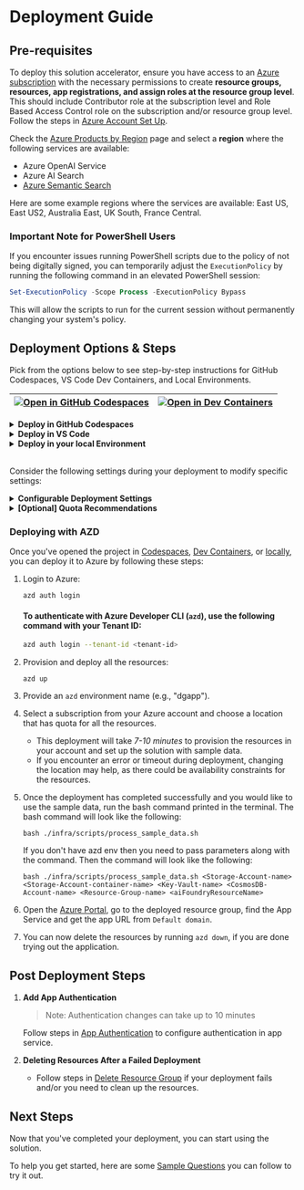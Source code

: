 # Deployment Guide

## **Pre-requisites**

To deploy this solution accelerator, ensure you have access to an [Azure subscription](https://azure.microsoft.com/free/) with the necessary permissions to create **resource groups, resources, app registrations, and assign roles at the resource group level**. This should include Contributor role at the subscription level and  Role Based Access Control role on the subscription and/or resource group level. Follow the steps in [Azure Account Set Up](./AzureAccountSetUp.md).

Check the [Azure Products by Region](https://azure.microsoft.com/en-us/explore/global-infrastructure/products-by-region/?products=all&regions=all) page and select a **region** where the following services are available:

- Azure OpenAI Service
- Azure AI Search
- [Azure Semantic Search](./AzureSemanticSearchRegion.md)  

Here are some example regions where the services are available: East US, East US2, Australia East, UK South, France Central.

### **Important Note for PowerShell Users**

If you encounter issues running PowerShell scripts due to the policy of not being digitally signed, you can temporarily adjust the `ExecutionPolicy` by running the following command in an elevated PowerShell session:

```powershell
Set-ExecutionPolicy -Scope Process -ExecutionPolicy Bypass
```

This will allow the scripts to run for the current session without permanently changing your system's policy.



## Deployment Options & Steps

Pick from the options below to see step-by-step instructions for GitHub Codespaces, VS Code Dev Containers, and Local Environments.

| [![Open in GitHub Codespaces](https://github.com/codespaces/badge.svg)](https://codespaces.new/microsoft/document-generation-solution-accelerator) | [![Open in Dev Containers](https://img.shields.io/static/v1?style=for-the-badge&label=Dev%20Containers&message=Open&color=blue&logo=visualstudiocode)](https://vscode.dev/redirect?url=vscode://ms-vscode-remote.remote-containers/cloneInVolume?url=https://github.com/microsoft/document-generation-solution-accelerator) |
|---|---|

<details>
  <summary><b>Deploy in GitHub Codespaces</b></summary>

### GitHub Codespaces

You can run this solution using GitHub Codespaces. The button will open a web-based VS Code instance in your browser:

1. Open the solution accelerator (this may take several minutes):

    [![Open in GitHub Codespaces](https://github.com/codespaces/badge.svg)](https://codespaces.new/microsoft/document-generation-solution-accelerator)

2. Accept the default values on the create Codespaces page.
3. Open a terminal window if it is not already open.
4. Continue with the [deploying steps](#deploying-with-azd).

</details>

<details>
  <summary><b>Deploy in VS Code</b></summary>

### VS Code Dev Containers

You can run this solution in VS Code Dev Containers, which will open the project in your local VS Code using the [Dev Containers extension](https://marketplace.visualstudio.com/items?itemName=ms-vscode-remote.remote-containers):

1. Start Docker Desktop (install it if not already installed).
2. Open the project:

    [![Open in Dev Containers](https://img.shields.io/static/v1?style=for-the-badge&label=Dev%20Containers&message=Open&color=blue&logo=visualstudiocode)](https://vscode.dev/redirect?url=vscode://ms-vscode-remote.remote-containers/cloneInVolume?url=https://github.com/microsoft/document-generation-solution-accelerator)

3. In the VS Code window that opens, once the project files show up (this may take several minutes), open a terminal window.
4. Continue with the [deploying steps](#deploying-with-azd).

</details>

<details>
  <summary><b>Deploy in your local Environment</b></summary>

### Local Environment

If you're not using one of the above options for opening the project, then you'll need to:

1. Make sure the following tools are installed:
    - [PowerShell](https://learn.microsoft.com/en-us/powershell/scripting/install/installing-powershell?view=powershell-7.5) <small>(v7.0+)</small> - available for Windows, macOS, and Linux. (Required for Windows users only. Follow the steps [here](./PowershellSetup.md) to add it to the Windows PATH.)
    - [Azure Developer CLI (azd)](https://aka.ms/install-azd)
    - [Python 3.9+](https://www.python.org/downloads/)
    - [Docker Desktop](https://www.docker.com/products/docker-desktop/)
    - [Git](https://git-scm.com/downloads)

2. Clone the repository or download the project code via command-line:

    ```shell
    azd init -t microsoft/document-generation-solution-accelerator/
    ```

3. Open the project folder in your terminal or editor.
4. Continue with the [deploying steps](#deploying-with-azd).

</details>

<br/>

Consider the following settings during your deployment to modify specific settings:

<details>
  <summary><b>Configurable Deployment Settings</b></summary>

When you start the deployment, most parameters will have **default values**, but you can update the following settings:[here](../docs/CustomizingAzdParameters.md):

| **Setting**                          | **Description**                                                                               | **Default Value**        |
| ------------------------------------ | --------------------------------------------------------------------------------------------- | ------------------------ |
| **Azure Region**                     | The region where resources will be created.                                                   | `eastus`                 |
| **Environment Name**                 | A **3–20 character alphanumeric** value used to generate a unique ID to prefix the resources. | `byctemplate`            |
| **Secondary Location**               | A **less busy** region for **CosmosDB**, useful in case of availability constraints.          | `eastus2`                |
| **Deployment Type**                  | Model deployment type (allowed: `Standard`, `GlobalStandard`).                                | `GlobalStandard`         |
| **GPT Model**                        | The GPT model used by the app                                                                 | `gpt-4.1`                |
| **GPT Model Version**                | The GPT Version used by the app                                                               | `2024-05-13`             |
| **OpenAI API Version**               | Azure OpenAI API version used for deployments.                                                | `2024-05-01-preview`     |
| **GPT Model Deployment Capacity**    | Configure the capacity for **GPT model deployments** (in thousands).                          | `30k`                    |
| **Embedding Model**                  | The embedding model used by the app.                                                          | `text-embedding-ada-002` |
| **Embedding Model Capacity**         | Configure the capacity for **embedding model deployments** (in thousands).                    | `80k`                    |
| **Image Tag**                        | Image version for deployment (allowed: `latest`, `dev`, `hotfix`).                            | `latest`                 |
| **Existing Log Analytics Workspace** | If reusing a Log Analytics Workspace, specify the ID.                                         | *(none)*                 |



</details>

<details>
  <summary><b>[Optional] Quota Recommendations</b></summary>

By default, the _Gpt-4.1 model capacity_ in deployment is set to _30k tokens_, so we recommend:
- **For Global Standard | GPT-4.1** - the capacity to at least 150k tokens post-deployment for optimal performance.

- **For Standard | GPT-4** - ensure a minimum of 30k–40k tokens for best results.

To adjust quota settings, follow these [steps](./AzureGPTQuotaSettings.md).

### ⚠️ Important: Check Azure OpenAI Quota Availability  

➡️ To ensure sufficient quota is available in your subscription, please follow **[Quota check instructions guide](./QuotaCheck.md)** before you deploy the solution. Insufficient quota can cause deployment errors. Please ensure you have the recommended capacity or request additional capacity before deploying this solution. 

</details>

### Deploying with AZD

Once you've opened the project in [Codespaces](#github-codespaces), [Dev Containers](#vs-code-dev-containers), or [locally](#local-environment), you can deploy it to Azure by following these steps:

1. Login to Azure:

    ```shell
    azd auth login
    ```

    #### To authenticate with Azure Developer CLI (`azd`), use the following command with your **Tenant ID**:

    ```sh
    azd auth login --tenant-id <tenant-id>
    ```

2. Provision and deploy all the resources:

    ```shell
    azd up
    ```

3. Provide an `azd` environment name (e.g., "dgapp").
4. Select a subscription from your Azure account and choose a location that has quota for all the resources. 
    - This deployment will take *7-10 minutes* to provision the resources in your account and set up the solution with sample data.
    - If you encounter an error or timeout during deployment, changing the location may help, as there could be availability constraints for the resources.

5. Once the deployment has completed successfully and you would like to use the sample data, run the bash command printed in the terminal. The bash command will look like the following: 
    ```shell 
    bash ./infra/scripts/process_sample_data.sh
    ```
    If you don't have azd env then you need to pass parameters along with the command. Then the command will look like the following:
    ```shell 
    bash ./infra/scripts/process_sample_data.sh <Storage-Account-name> <Storage-Account-container-name> <Key-Vault-name> <CosmosDB-Account-name> <Resource-Group-name> <aiFoundryResourceName>
    ```

6. Open the [Azure Portal](https://portal.azure.com/), go to the deployed resource group, find the App Service and get the app URL from `Default domain`.

7. You can now delete the resources by running `azd down`, if you are done trying out the application. 

## Post Deployment Steps

1. **Add App Authentication**

     > Note: Authentication changes can take up to 10 minutes 

    Follow steps in [App Authentication](./AppAuthentication.md) to configure authentication in app service.

2. **Deleting Resources After a Failed Deployment**  

     - Follow steps in [Delete Resource Group](./DeleteResourceGroup.md) if your deployment fails and/or you need to clean up the resources.

## Next Steps
Now that you've completed your deployment, you can start using the solution. 

To help you get started, here are some [Sample Questions](./SampleQuestions.md) you can follow to try it out.
